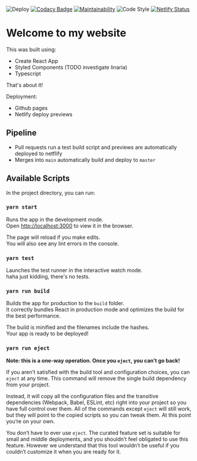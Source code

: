 ![Deploy](https://github.com/davidcsally/davidcsally.github.io/workflows/Deploy/badge.svg)
[![Codacy Badge](https://api.codacy.com/project/badge/Grade/74c97cdc34bb40b4bbec7055cbf9b617)](https://app.codacy.com/manual/davidcsally/davidcsally.github.io?utm_source=github.com&utm_medium=referral&utm_content=davidcsally/davidcsally.github.io&utm_campaign=Badge_Grade_Settings)
[![Maintainability](https://api.codeclimate.com/v1/badges/6ae8cf2b015816fb26a2/maintainability)](https://codeclimate.com/github/davidcsally/davidcsally.github.io/maintainability)
![Code Style](https://img.shields.io/badge/code%20style-airbnb-blue)
[![Netlify Status](https://api.netlify.com/api/v1/badges/6c6ea899-dafb-44c7-9249-818608c7623b/deploy-status)](https://app.netlify.com/sites/davidcsally/deploys)
# Welcome to my website

This was built using:
- Create React App
- Styled Components (TODO investigate linaria)
- Typescript

That's about it!

Deployment:
- Github pages
- Netlify deploy previews

## Pipeline
- Pull requests run a test build script and previews are automatically deployed to netflify
- Merges into `main` automatically build and deploy to `master`

## Available Scripts

In the project directory, you can run:

### `yarn start`

Runs the app in the development mode.<br>
Open [http://localhost:3000](http://localhost:3000) to view it in the browser.

The page will reload if you make edits.<br>
You will also see any lint errors in the console.

### `yarn test`

Launches the test runner in the interactive watch mode.<br>
haha just kidding, there's no tests.

### `yarn run build`

Builds the app for production to the `build` folder.<br>
It correctly bundles React in production mode and optimizes the build for the best performance.

The build is minified and the filenames include the hashes.<br>
Your app is ready to be deployed!


### `yarn run eject`

**Note: this is a one-way operation. Once you `eject`, you can’t go back!**

If you aren’t satisfied with the build tool and configuration choices, you can `eject` at any time. This command will remove the single build dependency from your project.

Instead, it will copy all the configuration files and the transitive dependencies (Webpack, Babel, ESLint, etc) right into your project so you have full control over them. All of the commands except `eject` will still work, but they will point to the copied scripts so you can tweak them. At this point you’re on your own.

You don’t have to ever use `eject`. The curated feature set is suitable for small and middle deployments, and you shouldn’t feel obligated to use this feature. However we understand that this tool wouldn’t be useful if you couldn’t customize it when you are ready for it.

